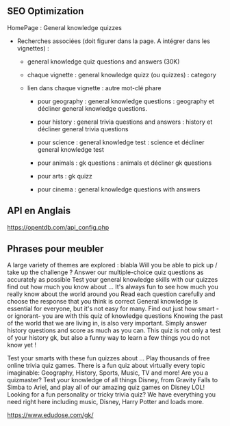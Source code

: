 ## SEO Optimization

HomePage : General knowledge quizzes

- Recherches associées (doit figurer dans la page. A intégrer dans les vignettes) :

  - general knowledge quiz questions and answers (30K)
  - chaque vignette : general knowledge quizz (ou quizzes) : category

  - lien dans chaque vignette : autre mot-clé phare

    - pour geography : general knowledge questions : geography
      et décliner general knowledge questions.

    - pour history : general trivia questions and answers : history
      et décliner general trivia questions

    - pour science : general knowledge test : science
      et décliner general knowledge test

    - pour animals : gk questions : animals
      et décliner gk questions

    - pour arts : gk quizz

    - pour cinema : general knowledge questions with answers

## API en Anglais

https://opentdb.com/api_config.php

## Phrases pour meubler

A large variety of themes are explored : blabla
Will you be able to pick up / take up the challenge ?
Answer our multiple-choice quiz questions as accurately as possible
Test your general knowledge skills with our quizzes
find out how much you know about ...
It's always fun to see how much you really know about the world around you
Read each question carefully and choose the response that you think is correct
General knowledge is essential for everyone, but it's not easy for many.
Find out just how smart -or ignorant- you are with this quiz of knowledge questions
Knowing the past of the world that we are living in, is also very important.
Simply answer history questions and score as much as you can.
This quiz is not only a test of your history gk, but also a funny way to learn a few things you do not know yet !

Test your smarts with these fun quizzes about ...
Play thousands of free online trivia quiz games. There is a fun quiz about virtually every topic imaginable: Geography, History, Sports, Music, TV and more!
Are you a quizmaster? Test your knowledge of all things Disney, from Gravity Falls to Simba to Ariel, and play all of our amazing quiz games on Disney LOL!
Looking for a fun personality or tricky trivia quiz? We have everything you need right here including music, Disney, Harry Potter and loads more.

https://www.edudose.com/gk/
